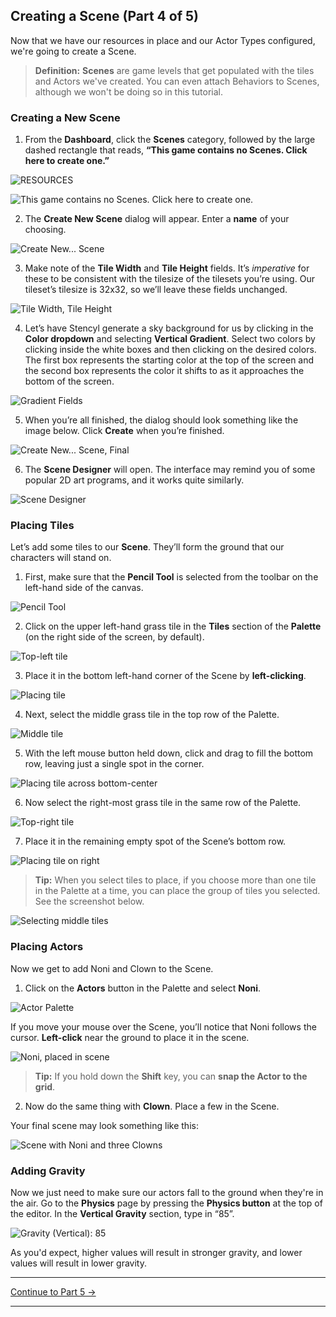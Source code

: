 ## Creating a Scene (Part 4 of 5)
Now that we have our resources in place and our Actor Types configured, we're going to create a Scene.

> **Definition:** **Scenes** are game levels that get populated with the tiles and Actors we've created. You can even attach Behaviors to Scenes, although we won't be doing so in this tutorial.

### Creating a New Scene
1) From the **Dashboard**, click the **Scenes** category, followed by the large dashed rectangle that reads, **“This game contains no Scenes. Click here to create one.”**

![RESOURCES](https://raw.githubusercontent.com/Stencyl/stencylpedia/master/crash-course-1/images/crash-course-37.png)

![This game contains no Scenes. Click here to create one.](https://raw.githubusercontent.com/Stencyl/stencylpedia/master/crash-course-1/images/crash-course-38.png)

2) The **Create New Scene** dialog will appear. Enter a **name** of your choosing.

![Create New... Scene](https://raw.githubusercontent.com/Stencyl/stencylpedia/master/crash-course-1/images/crash-course-39.png)

3) Make note of the **Tile Width** and **Tile Height** fields. It’s *imperative* for these to be consistent with the tilesize of the tilesets you’re using. Our tileset’s tilesize is 32x32, so we’ll leave these fields unchanged.

![Tile Width, Tile Height](https://raw.githubusercontent.com/Stencyl/stencylpedia/master/crash-course-1/images/crash-course-40.png)

4) Let’s have Stencyl generate a sky background for us by clicking in the **Color dropdown** and selecting **Vertical Gradient**. Select two colors by clicking inside the white boxes and then clicking on the desired colors. The first box represents the starting color at the top of the screen and the second box represents the color it shifts to as it approaches the bottom of the screen.

![Gradient Fields](https://raw.githubusercontent.com/Stencyl/stencylpedia/master/crash-course-1/images/crash-course-41.png)

5) When you’re all finished, the dialog should look something like the image below. Click **Create** when you’re finished.

![Create New... Scene, Final](https://raw.githubusercontent.com/Stencyl/stencylpedia/master/crash-course-1/images/crash-course-42.png)

6) The **Scene Designer** will open. The interface may remind you of some popular 2D art programs, and it works quite similarly.

![Scene Designer](https://raw.githubusercontent.com/Stencyl/stencylpedia/master/crash-course-1/images/crash-course-43.png)

### Placing Tiles
Let’s add some tiles to our **Scene**. They’ll form the ground that our characters will stand on. 

1) First, make sure that the **Pencil Tool** is selected from the toolbar on the left-hand side of the canvas.

![Pencil Tool](https://raw.githubusercontent.com/Stencyl/stencylpedia/master/crash-course-1/images/crash-course-44.png)

2) Click on the upper left-hand grass tile in the **Tiles** section of the **Palette** (on the right side of the screen, by default).

![Top-left tile](https://raw.githubusercontent.com/Stencyl/stencylpedia/master/crash-course-1/images/crash-course-45.png)

3) Place it in the bottom left-hand corner of the Scene by **left-clicking**.

![Placing tile](https://raw.githubusercontent.com/Stencyl/stencylpedia/master/crash-course-1/images/crash-course-46.png)

4) Next, select the middle grass tile in the top row of the Palette.

![Middle tile](https://raw.githubusercontent.com/Stencyl/stencylpedia/master/crash-course-1/images/crash-course-47.png)

5) With the left mouse button held down, click and drag to fill the bottom row, leaving just a single spot in the corner.

![Placing tile across bottom-center](https://raw.githubusercontent.com/Stencyl/stencylpedia/master/crash-course-1/images/crash-course-48.png)

6) Now select the right-most grass tile in the same row of the Palette.

![Top-right tile](https://raw.githubusercontent.com/Stencyl/stencylpedia/master/crash-course-1/images/crash-course-49.png)

7) Place it in the remaining empty spot of the Scene’s bottom row.

![Placing tile on right](https://raw.githubusercontent.com/Stencyl/stencylpedia/master/crash-course-1/images/crash-course-50.png)

> **Tip:** When you select tiles to place, if you choose more than one tile in the Palette at a time, you can place the group of tiles you selected. See the screenshot below.

![Selecting middle tiles](https://raw.githubusercontent.com/Stencyl/stencylpedia/master/crash-course-1/images/crash-course-51.png)

### Placing Actors
Now we get to add Noni and Clown to the Scene.

1) Click on the **Actors** button in the Palette and select **Noni**.

![Actor Palette](https://raw.githubusercontent.com/Stencyl/stencylpedia/master/crash-course-1/images/crash-course-52.png)

If you move your mouse over the Scene, you’ll notice that Noni follows the cursor. **Left-click** near the ground to place it in the scene.

![Noni, placed in scene](https://raw.githubusercontent.com/Stencyl/stencylpedia/master/crash-course-1/images/crash-course-53.png)

> **Tip:** If you hold down the **Shift** key, you can **snap the Actor to the grid**.

2) Now do the same thing with **Clown**. Place a few in the Scene.

Your final scene may look something like this:

![Scene with Noni and three Clowns](https://raw.githubusercontent.com/Stencyl/stencylpedia/master/crash-course-1/images/crash-course-54.png)

### Adding Gravity
Now we just need to make sure our actors fall to the ground when they're in the air. Go to the **Physics** page by pressing the **Physics button** at the top of the editor. In the **Vertical Gravity** section, type in “85”.

![Gravity (Vertical): 85](https://raw.githubusercontent.com/Stencyl/stencylpedia/master/crash-course-1/images/crash-course-56.png)

As you'd expect, higher values will result in stronger gravity, and lower values will result in lower gravity.

***

<a role="button" class="btn btn-primary btn-lg action-button2" href="http://www.stencyl.com/help/viewArticle/147/">Continue to Part 5 &rarr;</a>

***
